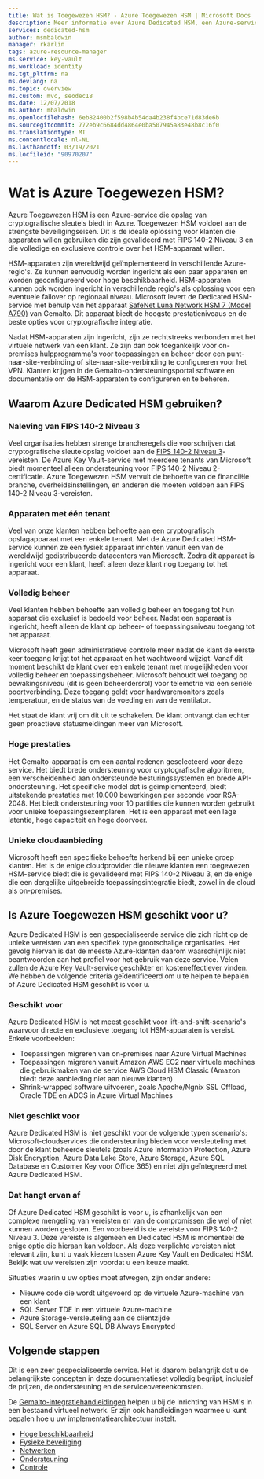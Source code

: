 ```yaml
---
title: Wat is Toegewezen HSM? - Azure Toegewezen HSM | Microsoft Docs
description: Meer informatie over Azure Dedicated HSM, een Azure-service die opslag biedt van cryptografische sleutels in Azure.
services: dedicated-hsm
author: msmbaldwin
manager: rkarlin
tags: azure-resource-manager
ms.service: key-vault
ms.workload: identity
ms.tgt_pltfrm: na
ms.devlang: na
ms.topic: overview
ms.custom: mvc, seodec18
ms.date: 12/07/2018
ms.author: mbaldwin
ms.openlocfilehash: 6eb82400b2f598b4b54da4b238f4bce71d83de6b
ms.sourcegitcommit: 772eb9c6684dd4864e0ba507945a83e48b8c16f0
ms.translationtype: MT
ms.contentlocale: nl-NL
ms.lasthandoff: 03/19/2021
ms.locfileid: "90970207"
---
```

# <a name="what-is-azure-dedicated-hsm"></a>Wat is Azure Toegewezen HSM?

Azure Toegewezen HSM is een Azure-service die opslag van cryptografische sleutels biedt in Azure. Toegewezen HSM voldoet aan de strengste beveiligingseisen. Dit is de ideale oplossing voor klanten die apparaten willen gebruiken die zijn gevalideerd met FIPS 140-2 Niveau 3 en die volledige en exclusieve controle over het HSM-apparaat willen. 

 HSM-apparaten zijn wereldwijd geïmplementeerd in verschillende Azure-regio's. Ze kunnen eenvoudig worden ingericht als een paar apparaten en worden geconfigureerd voor hoge beschikbaarheid. HSM-apparaten kunnen ook worden ingericht in verschillende regio's als oplossing voor een eventuele failover op regionaal niveau. Microsoft levert de Dedicated HSM-service met behulp van het apparaat [SafeNet Luna Network HSM 7 (Model A790)](https://safenet.gemalto.com/data-encryption/hardware-security-modules-hsms/safenet-network-hsm/) van Gemalto. Dit apparaat biedt de hoogste prestatieniveaus en de beste opties voor cryptografische integratie. 

Nadat HSM-apparaten zijn ingericht, zijn ze rechtstreeks verbonden met het virtuele netwerk van een klant. Ze zijn dan ook toegankelijk voor on-premises hulpprogramma's voor toepassingen en beheer door een punt-naar-site-verbinding of site-naar-site-verbinding te configureren voor het VPN. Klanten krijgen in de Gemalto-ondersteuningsportal software en documentatie om de HSM-apparaten te configureren en te beheren.

## <a name="why-use-azure-dedicated-hsm"></a>Waarom Azure Dedicated HSM gebruiken?

### <a name="fips-140-2-level-3-compliance"></a>Naleving van FIPS 140-2 Niveau 3

Veel organisaties hebben strenge brancheregels die voorschrijven dat cryptografische sleutelopslag voldoet aan de [FIPS 140-2 Niveau 3](https://csrc.nist.gov/publications/detail/fips/140/2/final)-vereisten. De Azure Key Vault-service met meerdere tenants van Microsoft biedt momenteel alleen ondersteuning voor FIPS 140-2 Niveau 2-certificatie. Azure Toegewezen HSM vervult de behoefte van de financiële branche, overheidsinstellingen, en anderen die moeten voldoen aan FIPS 140-2 Niveau 3-vereisten.

### <a name="single-tenant-devices"></a>Apparaten met één tenant

Veel van onze klanten hebben behoefte aan een cryptografisch opslagapparaat met een enkele tenant. Met de Azure Dedicated HSM-service kunnen ze een fysiek apparaat inrichten vanuit een van de wereldwijd gedistribueerde datacenters van Microsoft. Zodra dit apparaat is ingericht voor een klant, heeft alleen deze klant nog toegang tot het apparaat.

### <a name="full-administrative-control"></a>Volledig beheer

Veel klanten hebben behoefte aan volledig beheer en toegang tot hun apparaat die exclusief is bedoeld voor beheer. Nadat een apparaat is ingericht, heeft alleen de klant op beheer- of toepassingsniveau toegang tot het apparaat.

 Microsoft heeft geen administratieve controle meer nadat de klant de eerste keer toegang krijgt tot het apparaat en het wachtwoord wijzigt. Vanaf dit moment beschikt de klant over een enkele tenant met mogelijkheden voor volledig beheer en toepassingsbeheer. Microsoft behoudt wel toegang op bewakingsniveau (dit is geen beheerdersrol) voor telemetrie via een seriële poortverbinding. Deze toegang geldt voor hardwaremonitors zoals temperatuur, en de status van de voeding en van de ventilator. 
 
 Het staat de klant vrij om dit uit te schakelen. De klant ontvangt dan echter geen proactieve statusmeldingen meer van Microsoft.

### <a name="high-performance"></a>Hoge prestaties

Het Gemalto-apparaat is om een aantal redenen geselecteerd voor deze service. Het biedt brede ondersteuning voor cryptografische algoritmen, een verscheidenheid aan ondersteunde besturingssystemen en brede API-ondersteuning. Het specifieke model dat is geïmplementeerd, biedt uitstekende prestaties met 10.000 bewerkingen per seconde voor RSA-2048. Het biedt ondersteuning voor 10 partities die kunnen worden gebruikt voor unieke toepassingsexemplaren. Het is een apparaat met een lage latentie, hoge capaciteit en hoge doorvoer.

### <a name="unique-cloud-based-offering"></a>Unieke cloudaanbieding

Microsoft heeft een specifieke behoefte herkend bij een unieke groep klanten. Het is de enige cloudprovider die nieuwe klanten een toegewezen HSM-service biedt die is gevalideerd met FIPS 140-2 Niveau 3, en de enige die een dergelijke uitgebreide toepassingsintegratie biedt, zowel in de cloud als on-premises.

## <a name="is-azure-dedicated-hsm-right-for-you"></a>Is Azure Toegewezen HSM geschikt voor u?

Azure Dedicated HSM is een gespecialiseerde service die zich richt op de unieke vereisten van een specifiek type grootschalige organisaties. Het gevolg hiervan is dat de meeste Azure-klanten daarom waarschijnlijk niet beantwoorden aan het profiel voor het gebruik van deze service. Velen zullen de Azure Key Vault-service geschikter en kosteneffectiever vinden. We hebben de volgende criteria geïdentificeerd om u te helpen te bepalen of Azure Dedicated HSM geschikt is voor u.

### <a name="best-fit"></a>Geschikt voor

Azure Dedicated HSM is het meest geschikt voor lift-and-shift-scenario's waarvoor directe en exclusieve toegang tot HSM-apparaten is vereist. Enkele voorbeelden:

- Toepassingen migreren van on-premises naar Azure Virtual Machines
- Toepassingen migreren vanuit Amazon AWS EC2 naar virtuele machines die gebruikmaken van de service AWS Cloud HSM Classic (Amazon biedt deze aanbieding niet aan nieuwe klanten)
- Shrink-wrapped software uitvoeren, zoals Apache/Ngnix SSL Offload, Oracle TDE en ADCS in Azure Virtual Machines 

### <a name="not-a-fit"></a>Niet geschikt voor

Azure Dedicated HSM is niet geschikt voor de volgende typen scenario's: Microsoft-cloudservices die ondersteuning bieden voor versleuteling met door de klant beheerde sleutels (zoals Azure Information Protection, Azure Disk Encryption, Azure Data Lake Store, Azure Storage, Azure SQL Database en Customer Key voor Office 365) en niet zijn geïntegreerd met Azure Dedicated HSM.

### <a name="it-depends"></a>Dat hangt ervan af

Of Azure Dedicated HSM geschikt is voor u, is afhankelijk van een complexe mengeling van vereisten en van de compromissen die wel of niet kunnen worden gesloten. Een voorbeeld is de vereiste voor FIPS 140-2 Niveau 3. Deze vereiste is algemeen en Dedicated HSM is momenteel de enige optie die hieraan kan voldoen. Als deze verplichte vereisten niet relevant zijn, kunt u vaak kiezen tussen Azure Key Vault en Dedicated HSM. Bekijk wat uw vereisten zijn voordat u een keuze maakt.

Situaties waarin u uw opties moet afwegen, zijn onder andere: 

- Nieuwe code die wordt uitgevoerd op de virtuele Azure-machine van een klant
- SQL Server TDE in een virtuele Azure-machine
- Azure Storage-versleuteling aan de clientzijde
- SQL Server en Azure SQL DB Always Encrypted

## <a name="next-steps"></a>Volgende stappen

Dit is een zeer gespecialiseerde service. Het is daarom belangrijk dat u de belangrijkste concepten in deze documentatieset volledig begrijpt, inclusief de prijzen, de ondersteuning en de serviceovereenkomsten. 

De [Gemalto-integratiehandleidingen](https://safenet.gemalto.com/partners/microsoft/) helpen u bij de inrichting van HSM's in een bestaand virtueel netwerk. Er zijn ook handleidingen waarmee u kunt bepalen hoe u uw implementatiearchitectuur instelt.

* [Hoge beschikbaarheid](high-availability.md)
* [Fysieke beveiliging](physical-security.md)
* [Netwerken](networking.md)
* [Ondersteuning](supportability.md)
* [Controle](monitoring.md)

